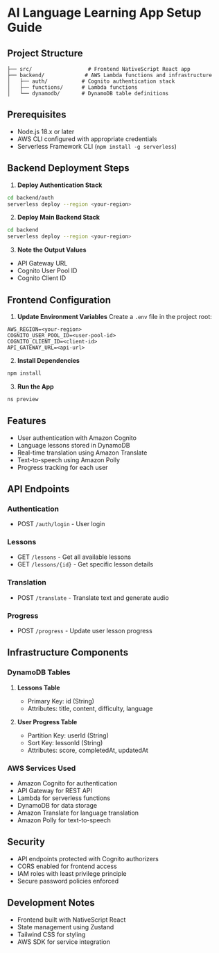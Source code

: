 # AI Language Learning App Setup Guide

## Project Structure
```
├── src/                  # Frontend NativeScript React app
├── backend/             # AWS Lambda functions and infrastructure
│   ├── auth/           # Cognito authentication stack
│   ├── functions/      # Lambda functions
│   └── dynamodb/       # DynamoDB table definitions
```

## Prerequisites
- Node.js 18.x or later
- AWS CLI configured with appropriate credentials
- Serverless Framework CLI (`npm install -g serverless`)

## Backend Deployment Steps

1. **Deploy Authentication Stack**
```bash
cd backend/auth
serverless deploy --region <your-region>
```

2. **Deploy Main Backend Stack**
```bash
cd backend
serverless deploy --region <your-region>
```

3. **Note the Output Values**
- API Gateway URL
- Cognito User Pool ID
- Cognito Client ID

## Frontend Configuration

1. **Update Environment Variables**
Create a `.env` file in the project root:
```
AWS_REGION=<your-region>
COGNITO_USER_POOL_ID=<user-pool-id>
COGNITO_CLIENT_ID=<client-id>
API_GATEWAY_URL=<api-url>
```

2. **Install Dependencies**
```bash
npm install
```

3. **Run the App**
```bash
ns preview
```

## Features
- User authentication with Amazon Cognito
- Language lessons stored in DynamoDB
- Real-time translation using Amazon Translate
- Text-to-speech using Amazon Polly
- Progress tracking for each user

## API Endpoints

### Authentication
- POST `/auth/login` - User login

### Lessons
- GET `/lessons` - Get all available lessons
- GET `/lessons/{id}` - Get specific lesson details

### Translation
- POST `/translate` - Translate text and generate audio

### Progress
- POST `/progress` - Update user lesson progress

## Infrastructure Components

### DynamoDB Tables
1. **Lessons Table**
   - Primary Key: id (String)
   - Attributes: title, content, difficulty, language

2. **User Progress Table**
   - Partition Key: userId (String)
   - Sort Key: lessonId (String)
   - Attributes: score, completedAt, updatedAt

### AWS Services Used
- Amazon Cognito for authentication
- API Gateway for REST API
- Lambda for serverless functions
- DynamoDB for data storage
- Amazon Translate for language translation
- Amazon Polly for text-to-speech

## Security
- API endpoints protected with Cognito authorizers
- CORS enabled for frontend access
- IAM roles with least privilege principle
- Secure password policies enforced

## Development Notes
- Frontend built with NativeScript React
- State management using Zustand
- Tailwind CSS for styling
- AWS SDK for service integration